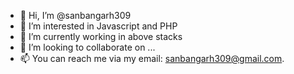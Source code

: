 - 👋 Hi, I’m @sanbangarh309
- 👀 I’m interested in Javascript and PHP
- 🌱 I’m currently working in above stacks
- 💞️ I’m looking to collaborate on ...
- 📫 You can reach me via my email: sanbangarh309@gmail.com.

<!---
sanbangarh309/sanbangarh309 is a ✨ special ✨ repository because its `README.md` (this file) appears on your GitHub profile.
You can click the Preview link to take a look at your changes.
--->
